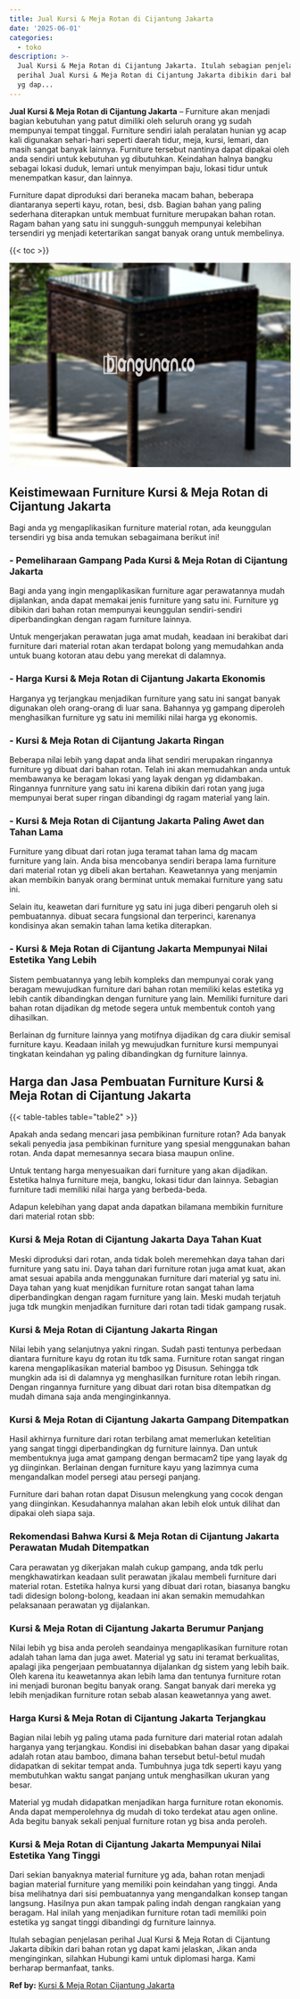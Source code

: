 ```yaml
---
title: Jual Kursi & Meja Rotan di Cijantung Jakarta
date: '2025-06-01'
categories:
  - toko
description: >-
  Jual Kursi & Meja Rotan di Cijantung Jakarta. Itulah sebagian penjelasan
  perihal Jual Kursi & Meja Rotan di Cijantung Jakarta dibikin dari bahan rotan
  yg dap...
---
```


**Jual Kursi & Meja Rotan di Cijantung Jakarta** – Furniture akan menjadi bagian kebutuhan yang patut dimiliki oleh seluruh orang yg sudah mempunyai tempat tinggal. Furniture sendiri ialah peralatan hunian yg acap kali digunakan sehari-hari seperti daerah tidur, meja, kursi, lemari, dan masih sangat banyak lainnya. Furniture tersebut nantinya dapat dipakai oleh anda sendiri untuk kebutuhan yg dibutuhkan. Keindahan halnya bangku sebagai lokasi duduk, lemari untuk menyimpan baju, lokasi tidur untuk menempatkan kasur, dan lainnya.

Furniture dapat diproduksi dari beraneka macam bahan, beberapa diantaranya seperti kayu, rotan, besi, dsb. Bagian bahan yang paling sederhana diterapkan untuk membuat furniture merupakan bahan rotan. Ragam bahan yang satu ini sungguh-sungguh mempunyai kelebihan tersendiri yg menjadi ketertarikan sangat banyak orang untuk membelinya.

{{< toc >}}

![Jual Kursi & Meja Rotan di Cijantung Jakarta](/images/kursi-meja-rotan-murah04.png)

## Keistimewaan Furniture Kursi & Meja Rotan di Cijantung Jakarta

Bagi anda yg mengaplikasikan furniture material rotan, ada keunggulan tersendiri yg bisa anda temukan sebagaimana berikut ini!

### \- Pemeliharaan Gampang Pada Kursi & Meja Rotan di Cijantung Jakarta

Bagi anda yang ingin mengaplikasikan furniture agar perawatannya mudah dijalankan, anda dapat memakai jenis furniture yang satu ini. Furniture yg dibikin dari bahan rotan mempunyai keunggulan sendiri-sendiri diperbandingkan dengan ragam furniture lainnya.

Untuk mengerjakan perawatan juga amat mudah, keadaan ini berakibat dari furniture dari material rotan akan terdapat bolong yang memudahkan anda untuk buang kotoran atau debu yang merekat di dalamnya.

### \- Harga Kursi & Meja Rotan di Cijantung Jakarta Ekonomis

Harganya yg terjangkau menjadikan furniture yang satu ini sangat banyak digunakan oleh orang-orang di luar sana. Bahannya yg gampang diperoleh menghasilkan furniture yg satu ini memiliki nilai harga yg ekonomis.

### \- Kursi & Meja Rotan di Cijantung Jakarta Ringan

Beberapa nilai lebih yang dapat anda lihat sendiri merupakan ringannya furniture yg dibuat dari bahan rotan. Telah ini akan memudahkan anda untuk membawanya ke beragam lokasi yang layak dengan yg didambakan. Ringannya funrniture yang satu ini karena dibikin dari rotan yang juga mempunyai berat super ringan dibandingi dg ragam material yang lain.

### \- Kursi & Meja Rotan di Cijantung Jakarta Paling Awet dan Tahan Lama

Furniture yang dibuat dari rotan juga teramat tahan lama dg macam furniture yang lain. Anda bisa mencobanya sendiri berapa lama furniture dari material rotan yg dibeli akan bertahan. Keawetannya yang menjamin akan membikin banyak orang berminat untuk memakai furniture yang satu ini.

Selain itu, keawetan dari furniture yg satu ini juga diberi pengaruh oleh si pembuatannya. dibuat secara fungsional dan terperinci, karenanya kondisinya akan semakin tahan lama ketika diterapkan.

### \- Kursi & Meja Rotan di Cijantung Jakarta Mempunyai Nilai Estetika Yang Lebih

Sistem pembuatannya yang lebih kompleks dan mempunyai corak yang beragam mewujudkan furniture dari bahan rotan memiliki kelas estetika yg lebih cantik dibandingkan dengan furniture yang lain. Memiliki furniture dari bahan rotan dijadikan dg metode segera untuk membentuk contoh yang dihasilkan.

Berlainan dg furniture lainnya yang motifnya dijadikan dg cara diukir semisal furniture kayu. Keadaan inilah yg mewujudkan furniture kursi mempunyai tingkatan keindahan yg paling dibandingkan dg furniture lainnya.

## Harga dan Jasa Pembuatan Furniture Kursi & Meja Rotan di Cijantung Jakarta

{{< table-tables table="table2" >}}

Apakah anda sedang mencari jasa pembikinan furniture rotan? Ada banyak sekali penyedia jasa pembikinan furniture yang spesial menggunakan bahan rotan. Anda dapat memesannya secara biasa maupun online.

Untuk tentang harga menyesuaikan dari furniture yang akan dijadikan. Estetika halnya furniture meja, bangku, lokasi tidur dan lainnya. Sebagian furniture tadi memiliki nilai harga yang berbeda-beda.

Adapun kelebihan yang dapat anda dapatkan bilamana membikin furniture dari material rotan sbb:

### Kursi & Meja Rotan di Cijantung Jakarta Daya Tahan Kuat

Meski diproduksi dari rotan, anda tidak boleh meremehkan daya tahan dari furniture yang satu ini. Daya tahan dari furniture rotan juga amat kuat, akan amat sesuai apabila anda menggunakan furniture dari material yg satu ini. Daya tahan yang kuat menjdikan furniture rotan sangat tahan lama diperbandingkan dengan ragam furniture yang lain. Meski mudah terjatuh juga tdk mungkin menjadikan furniture dari rotan tadi tidak gampang rusak.

### Kursi & Meja Rotan di Cijantung Jakarta Ringan

Nilai lebih yang selanjutnya yakni ringan. Sudah pasti tentunya perbedaan diantara furniture kayu dg rotan itu tdk sama. Furniture rotan sangat ringan karena mengaplikasikan material bamboo yg Disusun. Sehingga tdk mungkin ada isi di dalamnya yg menghasilkan furniture rotan lebih ringan. Dengan ringannya furniture yang dibuat dari rotan bisa ditempatkan dg mudah dimana saja anda menginginkannya.

### Kursi & Meja Rotan di Cijantung Jakarta Gampang Ditempatkan

Hasil akhirnya furniture dari rotan terbilang amat memerlukan ketelitian yang sangat tinggi diperbandingkan dg furniture lainnya. Dan untuk membentuknya juga amat gampang dengan bermacam2 tipe yang layak dg yg diinginkan. Berlainan dengan furniture kayu yang lazimnya cuma mengandalkan model persegi atau persegi panjang.

Furniture dari bahan rotan dapat Disusun melengkung yang cocok dengan yang diinginkan. Kesudahannya malahan akan lebih elok untuk dilihat dan dipakai oleh siapa saja.

### Rekomendasi Bahwa Kursi & Meja Rotan di Cijantung Jakarta Perawatan Mudah Ditempatkan

Cara perawatan yg dikerjakan malah cukup gampang, anda tdk perlu mengkhawatirkan keadaan sulit perawatan jikalau membeli furniture dari material rotan. Estetika halnya kursi yang dibuat dari rotan, biasanya bangku tadi didesign bolong-bolong, keadaan ini akan semakin memudahkan pelaksanaan perawatan yg dijalankan.

### Kursi & Meja Rotan di Cijantung Jakarta Berumur Panjang

Nilai lebih yg bisa anda peroleh seandainya mengaplikasikan furniture rotan adalah tahan lama dan juga awet. Material yg satu ini teramat berkualitas, apalagi jika pengerjaan pembuatannya dijalankan dg sistem yang lebih baik. Oleh karena itu keawetannya akan lebih lama dan tentunya furniture rotan ini menjadi buronan begitu banyak orang. Sangat banyak dari mereka yg lebih menjadikan furniture rotan sebab alasan keawetannya yang awet.

### Harga Kursi & Meja Rotan di Cijantung Jakarta Terjangkau

Bagian nilai lebih yg paling utama pada furniture dari material rotan adalah harganya yang terjangkau. Kondisi ini disebabkan bahan dasar yang dipakai adalah rotan atau bamboo, dimana bahan tersebut betul-betul mudah didapatkan di sekitar tempat anda. Tumbuhnya juga tdk seperti kayu yang membutuhkan waktu sangat panjang untuk menghasilkan ukuran yang besar.

Material yg mudah didapatkan menjadikan harga furniture rotan ekonomis. Anda dapat memperolehnya dg mudah di toko terdekat atau agen online. Ada begitu banyak sekali penjual furniture rotan yg bisa anda peroleh.

### Kursi & Meja Rotan di Cijantung Jakarta Mempunyai Nilai Estetika Yang Tinggi

Dari sekian banyaknya material furniture yg ada, bahan rotan menjadi bagian material furniture yang memiliki poin keindahan yang tinggi. Anda bisa melihatnya dari sisi pembuatannya yang mengandalkan konsep tangan langsung. Hasilnya pun akan tampak paling indah dengan rangkaian yang beragam. Hal inilah yang menjadikan furniture rotan tadi memiliki poin estetika yg sangat tinggi dibandingi dg furniture lainnya.

Itulah sebagian penjelasan perihal Jual Kursi & Meja Rotan di Cijantung Jakarta dibikin dari bahan rotan yg dapat kami jelaskan, Jikan anda menginginkan, silahkan Hubungi kami untuk diplomasi harga. Kami berharap bermanfaat, tanks.

**Ref by:** [Kursi & Meja Rotan Cijantung Jakarta](https://id.wikipedia.org/wiki/Kursi)
